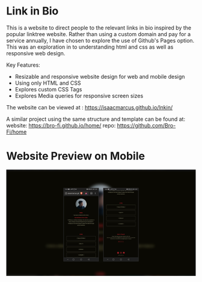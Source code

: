 # Link in Bio

This is a website to direct people to the relevant links in bio inspired by the popular linktree website.
Rather than using a custom domain and pay for a service annually, I have chosen to explore the use of Github's Pages option.
This was an exploration in to understanding html and css as well as responsive web design.

Key Features:
- Resizable and responsive website design for web and mobile design
- Using only HTML and CSS
- Explores custom CSS Tags
- Explores Media queries for responsive screen sizes

The website can be viewed at :
https://isaacmarcus.github.io/lnkin/

A similar project using the same structure and template can be found at:
website: https://bro-fi.github.io/home/
repo: https://github.com/Bro-Fi/home


# Website Preview on Mobile

![preview_img](https://github.com/isaacmarcus/lnkin/blob/main/images/lnktree_ss.png?raw=true)
 
